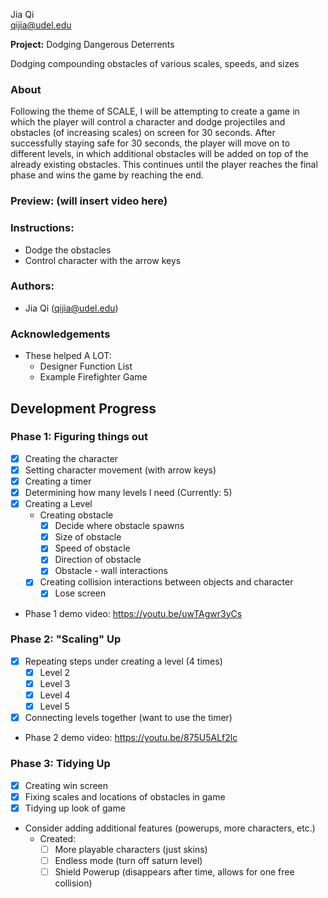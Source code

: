 Jia Qi <br>
qijia@udel.edu

**Project:** Dodging Dangerous Deterrents

Dodging compounding obstacles of various scales, speeds, and sizes

### About
Following the theme of SCALE, I will be attempting to create
a game in which the player will control a character and dodge 
projectiles and obstacles (of increasing scales) on screen for 30 seconds.
After successfully staying safe for 30 seconds, the player will move on to 
different levels, in which additional obstacles will be added on top of the 
already existing obstacles. This continues until the player reaches the final 
phase and wins the game by reaching the end. 

### Preview: (will insert video here)

### Instructions:
 - Dodge the obstacles
 - Control character with the arrow keys 

### Authors:
 - Jia Qi (qijia@udel.edu)

### Acknowledgements
 - These helped A LOT:
   - Designer Function List
   - Example Firefighter Game

## Development Progress
### Phase 1: Figuring things out
 - [x] Creating the character
 - [x] Setting character movement (with arrow keys)
 - [x] Creating a timer
 - [x] Determining how many levels I need (Currently: 5)
 - [x] Creating a Level
   - Creating obstacle
     - [x] Decide where obstacle spawns
     - [x] Size of obstacle
     - [x] Speed of obstacle
     - [x] Direction of obstacle
     - [x] Obstacle - wall interactions
   - [x] Creating collision interactions between objects and character
     - [x] Lose screen
 - Phase 1 demo video: https://youtu.be/uwTAgwr3yCs

### Phase 2: "Scaling" Up
 - [x] Repeating steps under creating a level (4 times)
   - [x] Level 2
   - [x] Level 3
   - [x] Level 4
   - [x] Level 5
 - [x] Connecting levels together (want to use the timer)
 - Phase 2 demo video: https://youtu.be/875U5ALf2lc

### Phase 3: Tidying Up
 - [x] Creating win screen
 - [x] Fixing scales and locations of obstacles in game
 - [x] Tidying up look of game
 - Consider adding additional features (powerups, more characters, etc.)
   - Created:
     - [ ] More playable characters (just skins)
     - [ ] Endless mode (turn off saturn level)
     - [ ] Shield Powerup (disappears after time, allows for one free collision)